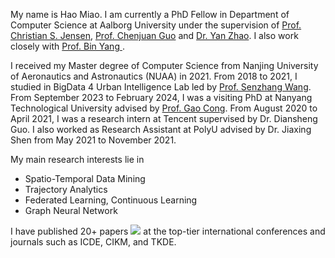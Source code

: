 My name is Hao Miao. I am currently a PhD Fellow in Department of Computer Science at Aalborg University under the supervision of <a href="http://people.cs.aau.dk/~csj/">Prof. Christian S. Jensen</a>, <a href="https://faculty.ecnu.edu.cn/_s37/gcj/main.psp">Prof. Chenjuan Guo</a> and <a href="http://www.zhao-yan.com">Dr. Yan Zhao</a>. I also work closely with <a href="https://faculty.ecnu.edu.cn/_s37/yb2/main.psp">Prof. Bin Yang </a>.

I received my Master degree of Computer Science from Nanjing University of Aeronautics and Astronautics (NUAA) in 2021. From 2018 to 2021, I studied in BigData 4 Urban Intelligence Lab led by <a href="https://senzhangwangcsu.github.io/index.html">Prof. Senzhang Wang</a>. From September 2023 to February 2024, I was a visiting PhD at Nanyang Technological University advised by [Prof. Gao Cong](https://personal.ntu.edu.sg/gaocong/). From August 2020 to April 2021, I was a research intern at Tencent supervised by Dr. Diansheng Guo. I also worked as Research Assistant at PolyU advised by Dr. Jiaxing Shen from May 2021 to November 2021.

My main research interests lie in
- Spatio-Temporal Data Mining
- Trajectory Analytics
- Federated Learning, Continuous Learning
- Graph Neural Network

I have published 20+ papers <a href='https://scholar.google.com/citations?user=eRouT0MAAAAJ'><img src="https://img.shields.io/endpoint?logo=Google%20Scholar&url=https%3A%2F%2Fcdn.jsdelivr.net%2Fgh%2FRayeRen%2Fmiaohaosunny.github.io@google-scholar-stats%2Fgs_data_shieldsio.json&labelColor=f6f6f6&color=9cf&style=flat&label=citations"></a> at the top-tier international conferences and journals such as ICDE, CIKM, and TKDE. 
